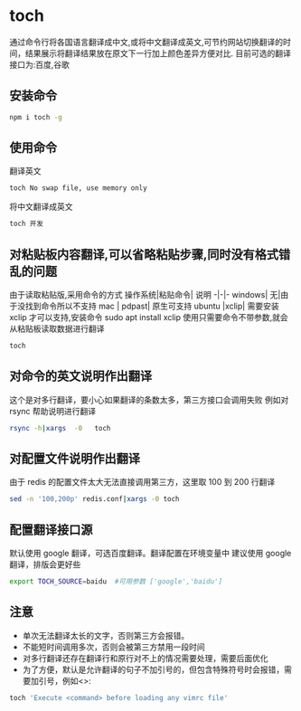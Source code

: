 # toch

通过命令行将各国语言翻译成中文,或将中文翻译成英文,可节约网站切换翻译的时间，结果展示将翻译结果放在原文下一行加上颜色差异方便对比.
目前可选的翻译接口为:百度,谷歌

## 安装命令

```bash
npm i toch -g
```

## 使用命令

翻译英文

```bash
toch No swap file, use memory only
```

将中文翻译成英文

```bash
toch 开发
```

## 对粘贴板内容翻译,可以省略粘贴步骤,同时没有格式错乱的问题

由于读取粘贴版,采用命令的方式
操作系统|粘贴命令| 说明
-|-|-
windows| 无|由于没找到命令所以不支持
mac | pdpast| 原生可支持
ubuntu |xclip| 需要安装 xclip 才可以支持,安装命令 sudo apt install xclip
使用只需要命令不带参数,就会从粘贴板读取数据进行翻译

```bash
toch
```

## 对命令的英文说明作出翻译

这个是对多行翻译，要小心如果翻译的条数太多，第三方接口会调用失败
例如对 rsync 帮助说明进行翻译

```bash
rsync -h|xargs  -0   toch
```

## 对配置文件说明作出翻译

由于 redis 的配置文件太大无法直接调用第三方，这里取 100 到 200 行翻译

```bash
sed -n '100,200p' redis.conf|xargs -0 toch
```

## 配置翻译接口源

默认使用 google 翻译，可选百度翻译。翻译配置在环境变量中
建议使用 google 翻译，排版会更好些

```bash
export TOCH_SOURCE=baidu  #可用参数 ['google','baidu']
```

## 注意

- 单次无法翻译太长的文字，否则第三方会报错。
- 不能短时间调用多次，否则会被第三方禁用一段时间
- 对多行翻译还存在翻译行和原行对不上的情况需要处理，需要后面优化
- 为了方便，默认是允许翻译的句子不加引号的，但包含特殊符号时会报错，需要加引号，例如<>:

```bash
toch 'Execute <command> before loading any vimrc file'
```
